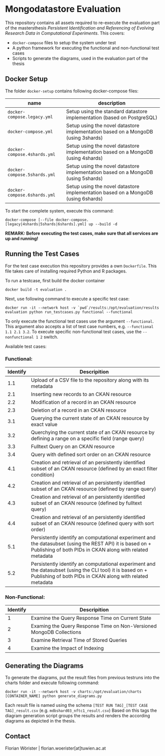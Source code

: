 # Mongodatastore Evaluation
This repository contains all assets required to re-execute the evaluation part of the mastersthesis *Persistent Identification and Referencing of Evolving Research Data in Computational Experiments*. This covers:

* `docker-compose` files to setup the system under test
* A python framework for executing the functional and non-functional test cases
* Scripts to generate the diagrams, used in the evaluation part of the thesis

## Docker Setup
The folder `docker-setup` contains following docker-compose files:

| name                         | description |
| ---------------------------- | ----------- |
| `docker-compose.legacy.yml`  | Setup using the standard datastore implementation (based on PostgreSQL) |
| `docker-compose.yml`         | Setup using the novel datastore implementation based on a MongoDB (using 3shards) |
| `docker-compose.4shards.yml` | Setup using the novel datastore implementation based on a MongoDB (using 4shards) |
| `docker-compose.5shards.yml` | Setup using the novel datastore implementation based on a MongoDB (using 5shards) |
| `docker-compose.6shards.yml` | Setup using the novel datastore implementation based on a MongoDB (using 6shards) |

To start the complete system, execute this command:

```
docker-compose [--file docker-compose.[legacy|4shards|5shards|6shards].yml] up --build -d
```

__REMARK: Before executing the test cases, make sure that all services are up and running!__

## Running the Test Cases
For the test case execution this repository provides a own `Dockerfile`. This file takes care of installing required Python and R packages.

To run a testcase, first build the docker container

```
docker build -t evaluation .
```

Next, use following command to execute a specific test case:

```
docker run -it --network host -v `pwd`/results:/opt/evaluation/results  evaluation python run_testcases.py functional --functional
```

To only execute the functional test cases use the argument `--functional`. This argument also accepts a list of test case numbers, e.g. `--functional 1.1 2.1 3.2`. To execute specific non-functional test cases, use the `--nonfunctional 1 2` switch.

Available test cases:

### Functional:

| Identify  | Descripition |
| --------  | -------------|
| 1.1       | Upload of a CSV file to the repository along with its metadata             |
| 2.1       | Inserting new records to an CKAN resource             |
| 2.2       | Modification of a record in an CKAN resource             |
| 2.3       | Deletion of a record in an CKAN resource            |
| 3.1       | Querying the current state of an CKAN resource by exact value             |
| 3.2       | Querchying the current state of an CKAN resource by defining a range on a specific field (range query)             |
| 3.3       | Fulltext Query on an CKAN resource            |
| 3.4       | Query with defined sort order on an CKAN resource             |
| 4.1       | Creation and retrieval of an persistently identified subset of an CKAN resource (defined by an exact filter condition)             |
| 4.2       | Creation and retrieval of an persistently identified subset of an CKAN resource (defined by range query)             |
| 4.3       | Creation and retrieval of an persistently identified subset of an CKAN resource (defined by fulltext query)             |
| 4.4       | Creation and retrieval of an persistently identified subset of an CKAN resource (defined query with sort order)             |
| 5.1       | Persistently identify an computational experiment and the datasubset (using the REST API) it is based on + Publishing of both PIDs in CKAN along with related metadata             |
| 5.2       | Persistently identify an computational experiment and the datasubset (using the CLI tool) it is based on + Publishing of both PIDs in CKAN along with related metadata             |

### Non-Functional:

| Identify  | Descripition |
| --------  | -------------|
| 1         | Examine the Query Response Time on Current State |
| 2         | Examing the Query Response Time on Non-Versioned MongoDB Collections             |
| 3         | Examine Retrieval Time of Stored Queries              |
| 4         | Examine the Impact of Indexing              |

## Generating the Diagrams
To generate the diagrams, put the result files from previous testruns into the charts folder and execute following command:

```
docker run -it --network host -v charts:/opt/evaluation/charts  [CONTAINER_NAME] python generate_diagrams.py
```

Each result file is named using the schema `[TEST RUN TAG]_[TEST CASE TAG]_result.csv` (e.g. `mdbshard03_nftc1_result.csv`)
Based on this tags the diagram generation script groups the results and renders the according diagrams as depicted in the thesis.


## Contact
Florian Wörister | florian.woerister[at]tuwien.ac.at